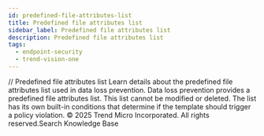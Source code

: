 ```yaml
---
id: predefined-file-attributes-list
title: Predefined file attributes list
sidebar_label: Predefined file attributes list
description: Predefined file attributes list
tags:
  - endpoint-security
  - trend-vision-one
---
```


/*<![CDATA[*/ $('#title').html($('meta[name=map-description]').attr('content')); /*]]>*/ Predefined file attributes list Learn details about the predefined file attributes list used in data loss prevention. Data loss prevention provides a predefined file attributes list. This list cannot be modified or deleted. The list has its own built-in conditions that determine if the template should trigger a policy violation. © 2025 Trend Micro Incorporated. All rights reserved.Search Knowledge Base